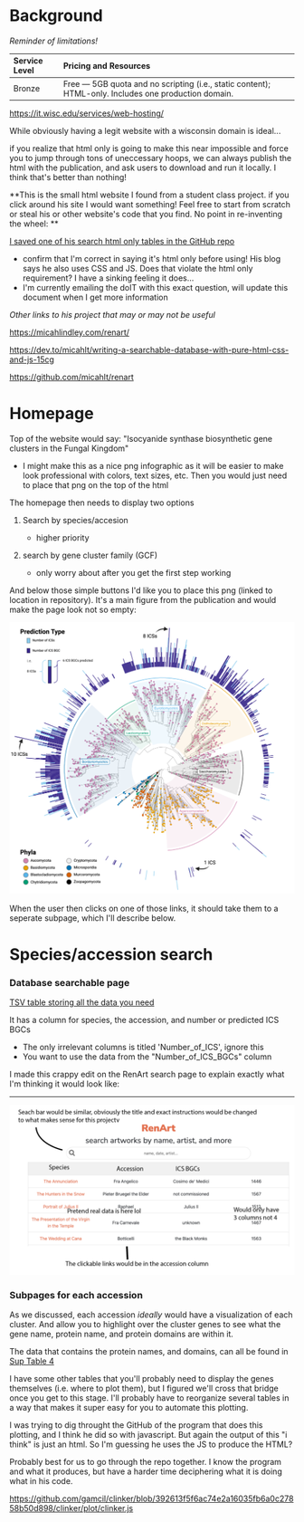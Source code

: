 # Background

*Reminder of limitations!*

| Service Level | Pricing and Resources                                        |
| :------------ | :----------------------------------------------------------- |
| Bronze        | Free — 5GB quota and no scripting (i.e., static content); HTML-only. Includes one production domain. |

https://it.wisc.edu/services/web-hosting/

While obviously having a legit website with a wisconsin domain is ideal...

if you realize that html only is going to make this near impossible and force you to jump through tons of uneccessary hoops, we can always publish the html with the publication, and ask users to download and run it locally. I think that's better than nothing! 



**This is the small html website I found from a student class project. if you click around his site I would want something! Feel free to start from scratch or steal his or other website's code that you find. No point in re-inventing the wheel: **

[I saved one of his search html only tables in the GitHub repo](./websiteExample.html)

- confirm that I'm correct in saying it's html only before using! His blog says he also uses CSS and JS. Does that violate the html only requirement? I have a sinking feeling it does...
- I'm currently emailing the doIT with this exact question, will update this document when I get more information

*Other links to his project that may or may not be useful*

https://micahlindley.com/renart/

https://dev.to/micahlt/writing-a-searchable-database-with-pure-html-css-and-js-15cg

https://github.com/micahlt/renart

# Homepage 

Top of the website would say: "Isocyanide synthase biosynthetic gene clusters in the Fungal Kingdom"

- I might make this as a nice png infographic as it will be easier to make look professional with colors, text sizes, etc. Then you would just need to place that png on the top of the html

The homepage then needs to display two options

1. Search by species/accesion 
   - higher priority

2. search by gene cluster family (GCF)
   - only worry about after you get the first step working

And below those simple buttons I'd like you to place this png (linked to location in repository). It's a main figure from the publication and would make the page look not so empty:

![ICS_FungalTreeFigure](./Images/ICS_FungalTreeFigure.png)



When the user then clicks on one of those links, it should take them to a seperate subpage, which I'll describe below.



# Species/accession search

### Database searchable page

[TSV table storing all the data you need](./Data/SupTable3.tsv)

It has a column for species, the accession, and number or predicted ICS BGCs

- The only irrelevant columns is titled 'Number_of_ICS', ignore this
- You want to use the data from the "Number_of_ICS_BGCs" column

I made this crappy edit on the RenArt search page to explain exactly what I'm thinking it would look like:

___

![SpeciesHomepageInspo](./Images/SpeciesHomepageInspo.png)

### Subpages for each accession

As we discussed, each accession *ideally* would have a visualization of each cluster. And allow you to highlight over the cluster genes to see what the gene name, protein name, and protein domains are within it.



The data that contains the protein names, and domains, can all be found in [Sup Table 4](./Data/SupTable4.tsv)

I have some other tables that you'll probably need to display the genes themselves (i.e. where to plot them), but I figured we'll cross that bridge once you get to this stage. I'll probably have to reorganize several tables in a way that makes it super easy for you to automate this plotting.



I was trying to dig throught the GitHub of the program that does this plotting, and I think he did so with javascript. But again the output of this "i think" is just an html.  So I'm guessing he uses the JS to produce the HTML? 

Probably best for us to go through the repo together. I know the program and what it produces, but have a harder time deciphering what it is doing what in his code.

https://github.com/gamcil/clinker/blob/392613f5f6ac74e2a16035fb6a0c27858b50d898/clinker/plot/clinker.js

